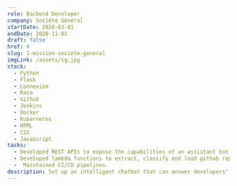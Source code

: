 ```yaml
---
role: Backend Developer
company: Société Général
startDate: 2020-03-01
endDate: 2020-11-01
draft: false
href: #
slug: 1-mission-societe-general
imgLink: /assets/sg.jpg
stack:
  - Python
  - Flask
  - Connexion
  - Rasa
  - Github
  - Jenkins
  - Docker
  - Kubernetes
  - HTML
  - CSS
  - Javascript
tasks:
  - Developed REST APIs to expose the capabilities of an assistant bot.
  - Developed lambda functions to extract, classify and load github repositories issues.
  -  Maintained CI/CD pipelines.
description: Set up an intelligent chatbot that can answer developers' questions based on a knowledge base. 
---
```

